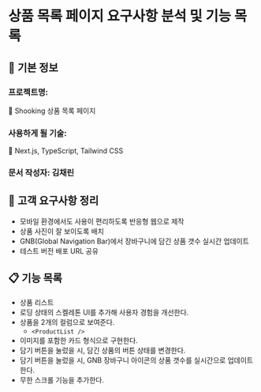 # 상품 목록 페이지 요구사항 분석 및 기능 목록

## 📌 기본 정보

### 프로젝트명:

👟 Shooking 상품 목록 페이지

### 사용하게 될 기술:

🦖 Next.js, TypeScript, Tailwind CSS

### 문서 작성자: 김채린

## 📝 고객 요구사항 정리

- 모바일 환경에서도 사용이 편리하도록 반응형 웹으로 제작
- 상품 사진이 잘 보이도록 배치
- GNB(Global Navigation Bar)에서 장바구니에 담긴 상품 갯수 실시간 업데이트
- 테스트 버전 배포 URL 공유

## 📋 기능 목록

- 상품 리스트
- 로딩 상태의 스켈레톤 UI를 추가해 사용자 경험을 개선한다.
- 상품을 2개의 컬럼으로 보여준다.
  - `<ProductList />`
- 이미지를 포함한 카드 형식으로 구현한다.
- 담기 버튼을 눌렀을 시, 담긴 상품의 버튼 상태를 변경한다.
- 담기 버튼을 눌렀을 시, GNB 장바구니 아이콘의 상품 갯수를 실시간으로 업데이트 한다.
- 무한 스크롤 기능을 추가한다.
